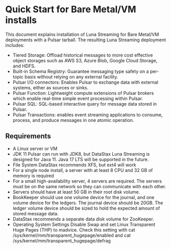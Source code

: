 # Quick Start for Bare Metal/VM installs
This document explains installation of Luna Streaming for Bare Metal/VM deployments with a Pulsar tarball. 
The resulting Luna Streaming deployment includes: 
  - Tiered Storage: Offload historical messages to more cost effective object storages such as AWS S3, Azure Blob, Google Cloud Storage, and HDFS.
  - Built-in Schema Registry: Guarantee messaging type safety on a per-topic basis without relying on any external facility.
  - Pulsar I/O connectors: Enables Pulsar to exchange data with external systems, either as sources or sinks.
  - Pulsar Function: Lightweight compute extensions of Pulsar brokers which enable real-time simple event processing within Pulsar.
  - Pulsar SQL: SQL-based interactive query for message data stored in Pulsar.
  - Pulsar Transactions: enables event streaming applications to consume, process, and produce messages in one atomic operation.

## Requirements
  - A Linux server or VM
  - JDK 11
    Pulsar can run with JDK8, but DataStax Luna Streaming is designed for Java 11. Java 17 LTS will be supported in the future.
  - File System
    DataStax recommends XFS, but ext4 will work
  - For a single node install, a server with at least 8 CPU and 32 GB of memory is required
  - For a small high-availability server, 4 servers are required. The servers must be on the same network so they can communicate with each other.
  - Servers should have at least 50 GB in their root disk volume.
  - BookKeeper should use one volume device for the journal, and one volume device for the ledgers. The journal device should be 20GB. The ledger volume device should be sized to hold the expected amount of stored message data.
  - DataStax recommends a separate data disk volume for ZooKeeper.
  - Operating System Settings Disable Swap and set Linux Transparent Huge Pages (THP) to madvice. Check this setting with cat /sys/kernel/mm/transparent_hugepage/enabled and cat /sys/kernel/mm/transparent_hugepage/defrag
